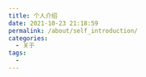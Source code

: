 ```yaml
---
title: 个人介绍
date: 2021-10-23 21:18:59
permalink: /about/self_introduction/
categories:
  - 关于
tags:
  - 
---
```

